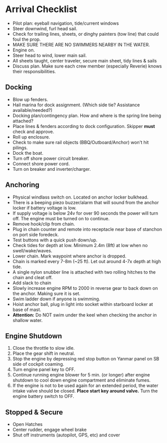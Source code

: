 # Arrival Checklist

* Pilot plan: eyeball navigation, tide/current windows
* Steer downwind, furl head sail.
* Check for trailing lines, sheets, or dinghy painters (tow line) that could foul the prop.
* MAKE SURE THERE ARE NO SWIMMERS NEARBY IN THE WATER.
* Engine on.
* Steer head to wind, lower main sail.
* All sheets taught, center traveler, secure main sheet, tidy lines & sails
* Discuss plan. Make sure each crew member (especially Reverie) knows their responsibilities.

## Docking

* Blow up fenders.
* Hail marina for dock assignment. (Which side tie? Assistance available/needed?)
* Docking plan/contingency plan. How and where is the spring line being attached?
* Place lines & fenders according to dock configuration. Skipper **must** check and approve.
* Roll up enclosure.
* Check to make sure rail objects (BBQ/Outboard/Anchor) won't hit pilings.
* Dock the boat.
* Turn off shore power circuit breaker.
* Connect shore power cord.
* Turn on breaker and inverter/charger.

## Anchoring

* Physical windlass switch on. Located on anchor locker bulkhead.
* There is a beeping piezo buzzer/alarm that will sound from the anchor locker if battery voltage is low.
* If supply voltage is below 24v for over 90 seconds the power will turn off. The engine must be turned on to continue.
* Remove hook/clip from chain.
* Plug in chain counter and remote into receptacle near base of stanchon on port side foredeck.
* Test buttons with a quick push down/up.
* Check tides for depth at low. Minimum 2.4m (8ft) at low when no swell/wake/waves.
* Lower chain. Mark waypoint where anchor is dropped.
* Chain is marked every 7-8m (~25 ft). Let out around 4-7x depth at high tide.
* A single nylon snubber line is attached with two rolling hitches to the chain and cleat off.
* Add slack to chain
* Slowly increase engine RPM to 2000 in reverse gear to back down on the anchor. Making sure it is set.
* Swim ladder down if anyone is swimming.
* Hoist anchor ball, plug in light into socket within starboard locker at base of mast.
* **Attention:** Do NOT swim under the keel when checking the anchor in shallow water.

## Engine Shutdown

1. Close the throttle to slow idle.
2. Place the gear shift in neutral.
3. Stop the engine by depressing red stop button on Yanmar panel on SB side of cockpit coaming.
4. Turn engine panel key to OFF.
5. Continue running engine blower for 5 min. (or longer) after engine shutdown to cool down engine compartment and eliminate fumes.
6. If the engine is not to be used again for an extended period, the water intake valve should be closed. **Place start key around valve.** Turn the engine battery switch to OFF.

## Stopped & Secure

* Open Hatches
* Center rudder, engage wheel brake
* Shut off instruments (autopilot, GPS, etc) and cover
